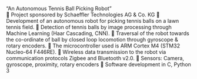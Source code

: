 “An Autonomous Tennis Ball Picking Robot”   
 Project sponsored by Schaeffler Technologies AG & Co. KG 
 Development of an autonomous robot for picking tennis balls on a lawn tennis field. 
 Detection of tennis balls by image processing through Machine Learning (Haar Cascading, CNN). 
 Traversal of the robot towards the co-ordinate of ball by closed loop locomotion through gyroscope & rotary encoders. 
 The microcontroller used is ARM Cortex M4 (STM32 Nucleo-64 F446RE). 
 Wireless data transmission to the robot via communication protocols Zigbee and Bluetooth v2.0. 
 Sensors: Camera, gyroscope, proximity, rotary encoders  Software development in C, Python 3 
